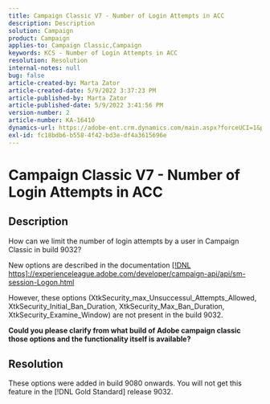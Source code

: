 ```yaml
---
title: Campaign Classic V7 - Number of Login Attempts in ACC
description: Description
solution: Campaign
product: Campaign
applies-to: Campaign Classic,Campaign
keywords: KCS - Number of Login Attempts in ACC
resolution: Resolution
internal-notes: null
bug: false
article-created-by: Marta Zator
article-created-date: 5/9/2022 3:37:23 PM
article-published-by: Marta Zator
article-published-date: 5/9/2022 3:41:56 PM
version-number: 2
article-number: KA-16410
dynamics-url: https://adobe-ent.crm.dynamics.com/main.aspx?forceUCI=1&pagetype=entityrecord&etn=knowledgearticle&id=d43c87e8-adcf-ec11-a7b5-0022480a8e40
exl-id: fc18bdb6-b558-4f42-bd3e-df4a3615696e
---
```

# Campaign Classic V7 - Number of Login Attempts in ACC

## Description


How can we limit the number of login attempts by a user in Campaign Classic in build 9032?

New options are described in the documentation
[[!DNL https]://experienceleague.adobe.com/developer/campaign-api/api/sm-session-Logon.html](https://experienceleague.adobe.com/developer/campaign-api/api/sm-session-Logon.html)

However, these options (XtkSecurity_max_Unsuccessul_Attempts_Allowed, XtkSecurity_Initial_Ban_Duration, XtkSecurity_Max_Ban_Duration, XtkSecurity_Examine_Window) are not present in the build 9032.

<b>Could you please clarify from what build of Adobe campaign classic those options and the functionality itself is available?</b>


## Resolution


These options were added in build 9080 onwards. You will not get this feature in the [!DNL Gold Standard] release 9032.

